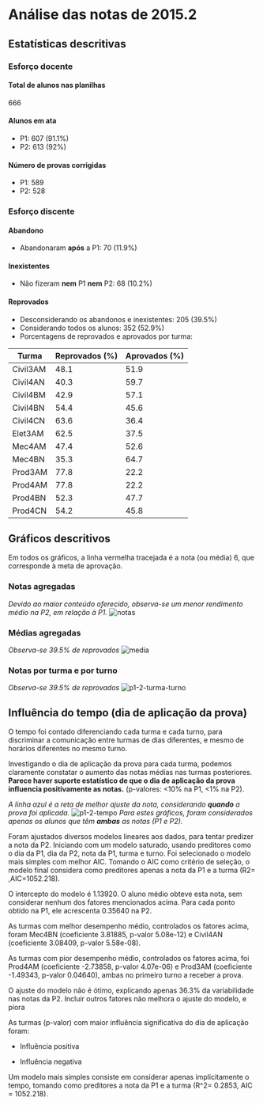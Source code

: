 # Análise das notas de 2015.2

## Estatísticas descritivas

### Esforço docente

#### Total de alunos nas planilhas
666

#### Alunos em ata
- P1: 607 (91.1%)
- P2: 613 (92%)

#### Número de provas corrigidas
- P1: 589
- P2: 528

### Esforço discente
#### Abandono
- Abandonaram **após** a P1: 70 (11.9%)

#### Inexistentes
- Não fizeram **nem** P1 **nem** P2: 68 (10.2%)

#### Reprovados
- Desconsiderando os abandonos e inexistentes: 205 (39.5%)
- Considerando todos os alunos: 352 (52.9%)
- Porcentagens de reprovados e aprovados por turma:

Turma   |   Reprovados (%) | Aprovados (%)
---- | ---- | ----
  Civil3AM | 48.1 |51.9
  Civil4AN | 40.3 |59.7
  Civil4BM|  42.9| 57.1
  Civil4BN | 54.4 |45.6
  Civil4CN | 63.6 |36.4
  Elet3AM |  62.5 |37.5
  Mec4AM |   47.4 |52.6
  Mec4BN |   35.3 |64.7
  Prod3AM |  77.8 |22.2
  Prod4AM |  77.8 |22.2
  Prod4BN |  52.3 |47.7
  Prod4CN |  54.2 |45.8

## Gráficos descritivos

Em todos os gráficos, a linha vermelha tracejada é a nota (ou média) 6, que corresponde à meta de aprovação.

### Notas agregadas
*Devido ao maior conteúdo oferecido, observa-se um menor rendimento médio na P2, em relação à P1.*
![notas](https://cloud.githubusercontent.com/assets/5522672/11767863/2b54f356-a1a3-11e5-84bb-54c9fa4927d8.png)

### Médias agregadas
*Observa-se 39.5% de reprovados*
![media](https://cloud.githubusercontent.com/assets/5522672/11767867/336865d2-a1a3-11e5-9389-2450d36ecc98.png)

### Notas por turma e por turno
*Observa-se 39.5% de reprovados*
![p1-2-turma-turno](https://cloud.githubusercontent.com/assets/5522672/11767875/61e14c08-a1a3-11e5-87df-0bae19b989d9.png)

## Influência do tempo (dia de aplicação da prova)
O tempo foi contado diferenciando cada turma e cada turno, para discriminar a comunicação entre turmas de dias diferentes, e mesmo de horários diferentes no mesmo turno. 

Investigando o dia de aplicação da prova para cada turma, podemos claramente constatar o aumento das notas médias nas turmas posteriores. **Parece haver suporte estatístico de que o dia de aplicação da prova influencia positivamente as notas.** (p-valores: <10% na P1, <1% na P2).

_A linha azul é a reta de melhor ajuste da nota, considerando **quando** a prova foi aplicada._
![p1-2-tempo](https://cloud.githubusercontent.com/assets/5522672/11768008/9f9065f4-a1a6-11e5-9dd6-3b73e5e892b0.png)
_Para estes gráficos, foram considerados apenas os alunos que têm **ambas** as notas (P1 e P2)._

Foram ajustados diversos modelos lineares aos dados, para tentar predizer a nota da P2. Iniciando com um modelo saturado, usando preditores como o dia da P1, dia da P2, nota da P1, turma e turno. Foi selecionado o modelo mais simples com melhor AIC. Tomando o AIC como critério de seleção, o modelo final considera como preditores apenas a nota da P1 e a turma (R2= ,AIC=1052.218).

O intercepto do modelo é 1.13920. O aluno médio obteve esta nota, sem considerar nenhum dos fatores mencionados acima. Para cada ponto obtido na P1, ele acrescenta 0.35640 na P2.

As turmas com melhor desempenho médio, controlados os fatores acima, foram Mec4BN (coeficiente 3.81885, p-valor 5.08e-12) e Civil4AN (coeficiente 3.08409, p-valor 5.58e-08).

As turmas com pior desempenho médio, controlados os fatores acima, foi Prod4AM (coeficiente -2.73858, p-valor 4.07e-06) e Prod3AM (coeficiente -1.49343, p-valor 0.04640), ambas no primeiro turno a receber a prova. 

O ajuste do modelo não é ótimo, explicando apenas 36.3% da variabilidade nas notas da P2. Incluir outros fatores não melhora o ajuste do modelo, e piora 

As turmas (p-valor) com maior influência significativa do dia de aplicação foram:
- Influência positiva 


- Influência negativa


Um modelo mais simples consiste em considerar apenas implicitamente o tempo, tomando como preditores a nota da P1 e a turma (R^2= 0.2853, AIC = 1052.218).
